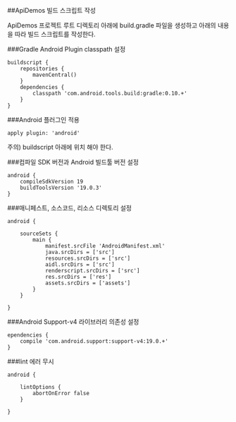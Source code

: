 ##ApiDemos 빌드 스크립트 작성

ApiDemos 프로젝트 루트 디렉토리 아래에 build.gradle 파일을 생성하고 아래의 내용을 따라 빌드 스크립트를 작성한다.

###Gradle Android Plugin classpath 설정

    buildscript {
        repositories {
            mavenCentral()
        }
        dependencies {
            classpath 'com.android.tools.build:gradle:0.10.+'
        }
    }

###Android 플러그인 적용

    apply plugin: 'android'
    
주의) buildscript 아래에 위치 해야 한다.

###컴파일 SDK 버전과 Android 빌드툴 버전 설정

    android {
        compileSdkVersion 19
        buildToolsVersion '19.0.3'
    }
    
###매니페스트, 소스코드, 리소스 디렉토리 설정

    android {
        
        sourceSets {
            main {
                manifest.srcFile 'AndroidManifest.xml'
                java.srcDirs = ['src']
                resources.srcDirs = ['src']
                aidl.srcDirs = ['src']
                renderscript.srcDirs = ['src']
                res.srcDirs = ['res']
                assets.srcDirs = ['assets']
            }
        }
        
    }

###Android Support-v4 라이브러리 의존성 설정

    ependencies {
        compile 'com.android.support:support-v4:19.0.+'
    }
    
###lint 에러 무시

    android {
        
        lintOptions {
            abortOnError false
        }
        
    }

